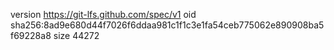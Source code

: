 version https://git-lfs.github.com/spec/v1
oid sha256:8ad9e680d44f7026f6ddaa981c1f1c3e1fa54ceb775062e890908ba5f69228a8
size 44272
